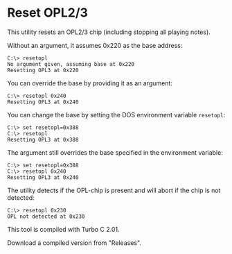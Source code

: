 # Reset OPL2/3

This utility resets an OPL2/3 chip (including stopping all playing notes).

Without an argument, it assumes 0x220 as the base address:

```
C:\> resetopl
No argument given, assuming base at 0x220
Resetting OPL3 at 0x220
```

You can override the base by providing it as an argument:
```
C:\> resetopl 0x240
Resetting OPL3 at 0x240
```

You can change the base by setting the DOS environment variable `resetopl`:
```
C:\> set resetopl=0x388
C:\> resetopl
Resetting OPL3 at 0x388
```

The argument still overrides the base specified in the environment variable:
```
C:\> set resetopl=0x388
C:\> resetopl 0x240
Resetting OPL3 at 0x240
```

The utility detects if the OPL-chip is present and will abort if the chip
is not detected:
```
C:\> resetopl 0x230
OPL not detected at 0x230
```

This tool is compiled with Turbo C 2.01.

Download a compiled version from "Releases".
